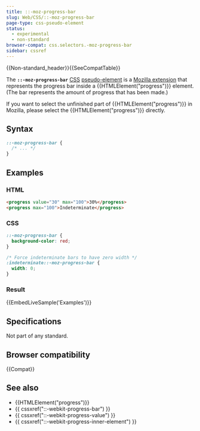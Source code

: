 ```yaml
---
title: ::-moz-progress-bar
slug: Web/CSS/::-moz-progress-bar
page-type: css-pseudo-element
status:
  - experimental
  - non-standard
browser-compat: css.selectors.-moz-progress-bar
sidebar: cssref
---
```


{{Non-standard_header}}{{SeeCompatTable}}

The **`::-moz-progress-bar`** [CSS](/en-US/docs/Web/CSS) [pseudo-element](/en-US/docs/Web/CSS/Reference/Selectors/Pseudo-elements) is a [Mozilla extension](/en-US/docs/Web/CSS/Reference/Mozilla_extensions) that represents the progress bar inside a {{HTMLElement("progress")}} element. (The bar represents the amount of progress that has been made.)

If you want to select the unfinished part of {{HTMLElement("progress")}} in Mozilla, please select the {{HTMLElement("progress")}} directly.

## Syntax

```css
::-moz-progress-bar {
  /* ... */
}
```

## Examples

### HTML

```html
<progress value="30" max="100">30%</progress>
<progress max="100">Indeterminate</progress>
```

### CSS

```css
::-moz-progress-bar {
  background-color: red;
}

/* Force indeterminate bars to have zero width */
:indeterminate::-moz-progress-bar {
  width: 0;
}
```

### Result

{{EmbedLiveSample('Examples')}}

## Specifications

Not part of any standard.

## Browser compatibility

{{Compat}}

## See also

- {{HTMLElement("progress")}}
- {{ cssxref("::-webkit-progress-bar") }}
- {{ cssxref("::-webkit-progress-value") }}
- {{ cssxref("::-webkit-progress-inner-element") }}
